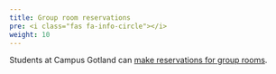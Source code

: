 ```yaml
---
title: Group room reservations
pre: <i class="fas fa-info-circle"></i>
weight: 10
---
```


Students at Campus Gotland can [make reservations for group
rooms][gotland-reservations]. 

[gotland-reservations]: https://www.campusgotland.uu.se/students/reception/bookaroom/

